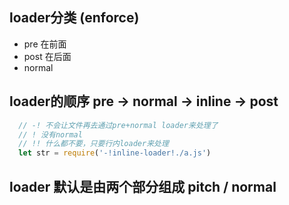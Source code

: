 ## loader分类 (enforce)
- pre 在前面
- post 在后面
- normal

## loader的顺序 pre -> normal -> inline -> post

```javascript
  // -! 不会让文件再去通过pre+normal loader来处理了
  // ! 没有normal
  // !! 什么都不要，只要行内loader来处理
  let str = require('-!inline-loader!./a.js')
```

## loader 默认是由两个部分组成 pitch / normal


